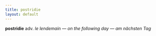 ```yaml
---
title: postridie
layout: default
---
```


**postridie** adv. *le lendemain — on the following day — am nächsten Tag*